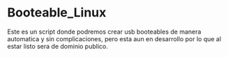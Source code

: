 # Booteable_Linux
Este es un script donde podremos crear usb booteables de manera automatica y sin complicaciones, pero esta aun en desarrollo por lo que al estar listo sera de dominio publico.
